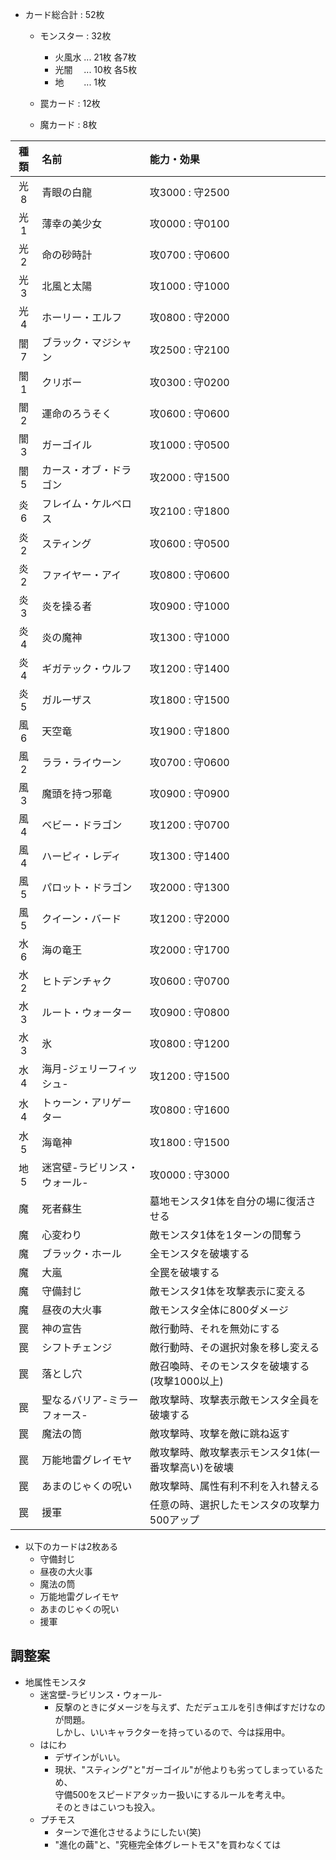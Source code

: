 - カード総合計 : 52枚
  - モンスター  :  32枚
     - 火風水 ... 21枚 各7枚
     - 光闇　 ... 10枚 各5枚
     - 地　　 ... 1枚

  - 罠カード    :  12枚
  - 魔カード    :  8枚


| 種類   | 名前 | 能力・効果
|:-:     |:--   |:--
|光8     |青眼の白龍                  |攻3000 : 守2500
|光1     |薄幸の美少女                |攻0000 : 守0100
|光2     |命の砂時計                  |攻0700 : 守0600
|光3     |北風と太陽                  |攻1000 : 守1000
|光4     |ホーリー・エルフ            |攻0800 : 守2000
|闇7     |ブラック・マジシャン        |攻2500 : 守2100
|闇1     |クリボー                    |攻0300 : 守0200
|闇2     |運命のろうそく              |攻0600 : 守0600
|闇3     |ガーゴイル                  |攻1000 : 守0500
|闇5     |カース・オブ・ドラゴン      |攻2000 : 守1500
|炎6     |フレイム・ケルベロス        |攻2100 : 守1800
|炎2     |スティング                  |攻0600 : 守0500
|炎2     |ファイヤー・アイ            |攻0800 : 守0600
|炎3     |炎を操る者                  |攻0900 : 守1000
|炎4     |炎の魔神                    |攻1300 : 守1000
|炎4     |ギガテック・ウルフ          |攻1200 : 守1400
|炎5     |ガルーザス                  |攻1800 : 守1500
|風6     |天空竜                      |攻1900 : 守1800
|風2     |ララ・ライウーン            |攻0700 : 守0600
|風3     |魔頭を持つ邪竜              |攻0900 : 守0900
|風4     |ベビー・ドラゴン            |攻1200 : 守0700
|風4     |ハーピィ・レディ            |攻1300 : 守1400
|風5     |パロット・ドラゴン          |攻2000 : 守1300
|風5     |クイーン・バード            |攻1200 : 守2000
|水6     |海の竜王                    |攻2000 : 守1700
|水2     |ヒトデンチャク              |攻0600 : 守0700
|水3     |ルート・ウォーター          |攻0900 : 守0800
|水3     |氷                          |攻0800 : 守1200
|水4     |海月-ジェリーフィッシュ-    |攻1200 : 守1500
|水4     |トゥーン・アリゲーター      |攻0800 : 守1600
|水5     |海竜神                      |攻1800 : 守1500
|地5     |迷宮壁-ラビリンス・ウォール-|攻0000 : 守3000
|魔      |死者蘇生                    |墓地モンスタ1体を自分の場に復活させる
|魔      |心変わり                    |敵モンスタ1体を1ターンの間奪う
|魔      |ブラック・ホール            |全モンスタを破壊する
|魔      |大嵐                        |全罠を破壊する
|魔      |守備封じ                    |敵モンスタ1体を攻撃表示に変える
|魔      |昼夜の大火事                |敵モンスタ全体に800ダメージ
|罠      |神の宣告                    |敵行動時、それを無効にする
|罠      |シフトチェンジ              |敵行動時、その選択対象を移し変える
|罠      |落とし穴                    |敵召喚時、そのモンスタを破壊する(攻撃1000以上)
|罠      |聖なるバリア-ミラーフォース-|敵攻撃時、攻撃表示敵モンスタ全員を破壊する
|罠      |魔法の筒                    |敵攻撃時、攻撃を敵に跳ね返す
|罠      |万能地雷グレイモヤ          |敵攻撃時、敵攻撃表示モンスタ1体(一番攻撃高い)を破壊
|罠      |あまのじゃくの呪い          |敵攻撃時、属性有利不利を入れ替える
|罠      |援軍                        |任意の時、選択したモンスタの攻撃力500アップ

- 以下のカードは2枚ある
  - 守備封じ
  - 昼夜の大火事
  - 魔法の筒
  - 万能地雷グレイモヤ
  - あまのじゃくの呪い
  - 援軍


## 調整案
- 地属性モンスタ
  - 迷宮壁-ラビリンス・ウォール-
    - 反撃のときにダメージを与えず、ただデュエルを引き伸ばすだけなのが問題。  
      しかし、いいキャラクターを持っているので、今は採用中。
  - はにわ
    - デザインがいい。
    - 現状、"スティング"と"ガーゴイル"が他よりも劣ってしまっているため、  
      守備500をスピードアタッカー扱いにするルールを考え中。  
      そのときはこいつも投入。
  - プチモス
    - ターンで進化させるようにしたい(笑)
    - "進化の繭"と、"究極完全体グレートモス"を買わなくては